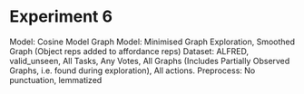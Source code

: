 # Experiment 6
Model: Cosine Model
Graph Model: Minimised Graph Exploration, Smoothed Graph (Object reps added to affordance reps)
Dataset: ALFRED, valid_unseen, All Tasks, Any Votes, All Graphs (Includes Partially Observed Graphs, i.e. found during exploration), All actions.
Preprocess: No punctuation, lemmatized
